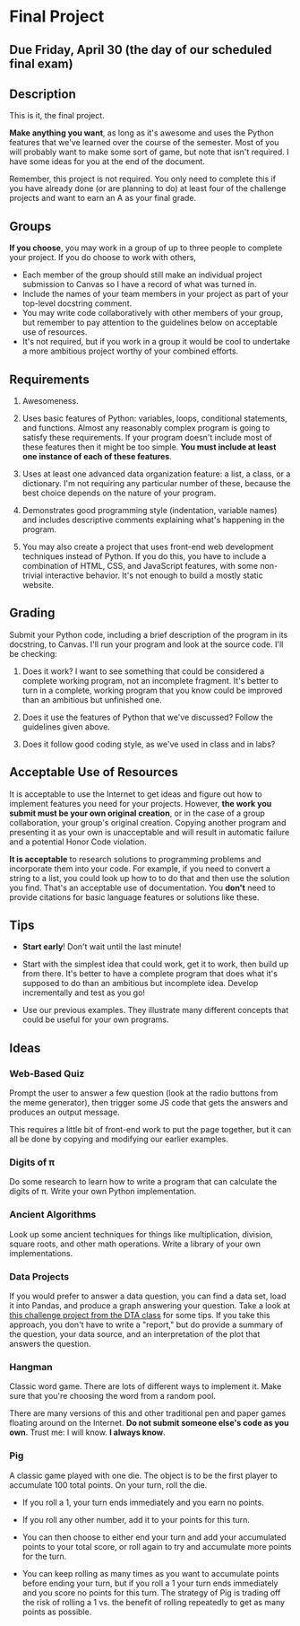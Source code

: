 # Final Project

## Due Friday, April 30 (the day of our scheduled final exam)

## Description

This is it, the final project.

**Make anything you want**, as long as it's awesome and uses the Python features that we've learned over the course of the semester. Most of you will probably want to make some sort of game, but note that isn't required. I have some ideas for you at the end of the document.

Remember, this project is not required. You only need to complete this if you have already done (or are planning to do) at least four of the challenge projects and want to earn an A as your final grade.

## Groups

**If you choose**, you may work in a group of up to three people to complete your project. If you do choose to work with others,

- Each member of the group should still make an individual project submission to Canvas so I have a record of what was turned in.
- Include the names of your team members in your project as part of your top-level docstring comment.
- You may write code collaboratively with other members of your group, but remember to pay attention to the guidelines below on acceptable use of resources.
- It's not required, but if you work in a group it would be cool to undertake a more ambitious project worthy of your combined efforts.

## Requirements

1. Awesomeness.

2. Uses basic features of Python: variables, loops, conditional statements, and functions. Almost any reasonably complex program is going to satisfy these requirements. If your program doesn't include most of these features then it might be too simple. **You must include at least one instance of each of these features**.
   
3. Uses at least one advanced data organization feature: a list, a class, or a dictionary. I'm not requiring any particular number of these, because the best choice depends on the nature of your program.
   
4. Demonstrates good programming style (indentation, variable names) and includes descriptive comments explaining what's happening in the program.

5. You may also create a project that uses front-end web development techniques instead of Python. If you do this, you have to include a combination of HTML, CSS, and JavaScript features, with some non-trivial interactive behavior. It's not enough to build a mostly static website.
   
## Grading

Submit your Python code, including a brief description of the program in its docstring, to
Canvas. I'll run your program and look at the source code. I'll be checking:

1. Does it work? I want to see something that could be considered a complete working program, not an incomplete fragment. It's better to turn in a complete, working program that you know could be improved than an ambitious but unfinished one.

2. Does it use the features of Python that we've discussed? Follow the guidelines given above.

3. Does it follow good coding style, as we've used in class and in
  labs?

## Acceptable Use of Resources

It is acceptable to use the Internet to get ideas and figure out how to implement features you need for your projects. However, **the work you submit must be your own original creation**, or in the case of a group collaboration, your group's original creation. Copying another program and presenting it as your own is unacceptable and will result in automatic failure and a potential Honor Code violation.

**It is acceptable** to research solutions to programming problems and incorporate them into your code. For example, if you need to convert a string to a list, you could look up how to to do that and then use the solution you find. That's an acceptable use of documentation. You **don't** need to provide citations for basic language features or solutions like these.

## Tips

- **Start early**! Don't wait until the last minute!

- Start with the simplest idea that could work, get it to work, then build up from there. It's better to have a complete program that does
what it's supposed to do than an ambitious but incomplete idea. Develop incrementally and test as you go!

- Use our previous examples. They illustrate many different concepts that could be useful for your own programs.

## Ideas


### Web-Based Quiz

Prompt the user to answer a few question (look at the radio buttons from the meme generator), then trigger some JS code that gets the answers and produces an output message.

This requires a little bit of front-end work to put the page together, but it can all be done by copying and modifying our earlier examples.

### Digits of π

Do some research to learn how to write a program that can calculate the digits of π. Write your own Python implementation.

### Ancient Algorithms

Look up some ancient techniques for things like multiplication, division, square roots, and other math operations. Write a library of your own implementations.

### Data Projects

If you would prefer to answer a data question, you can find a data set, load it into Pandas, and produce a graph answering your question. Take a look at [this challenge project from the DTA class](https://github.com/dansmyers/DataScienceAndAnalytics/blob/master/Challenge-Projects/1-Make_a_Graph.md) for some tips. If you take this approach, you don't have to write a "report," but do provide a summary of the question, your data source, and an interpretation of the plot that answers the question.

### Hangman

Classic word game. There are lots of different ways to implement it. Make sure that you're choosing the word from a random pool.

There are many versions of this and other traditional pen and paper games floating around on the Internet. **Do not submit someone else's code as you own**. Trust me: I will know. **I always know**.

### Pig

A classic game played with one die. The object is to be the first player to accumulate 100 total points. On your turn, roll the die.

- If you roll a 1, your turn ends immediately and you earn no points.

- If you roll any other number, add it to your points for this turn.

- You can then choose to either end your turn and add your accumulated points to your total score, or roll again to try and accumulate
more points for the turn.

- You can keep rolling as many times as you want to accumulate points before ending your turn, but if you roll a 1 your turn ends
immediately and you score no points for this turn. The strategy of Pig is trading off the risk of rolling a 1 vs. the benefit
of rolling repeatedly to get as many points as possible.

